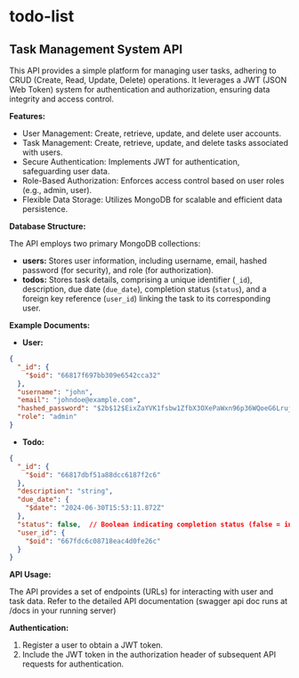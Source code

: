 # todo-list

## Task Management System API

This API provides a simple platform for managing user tasks, adhering to CRUD (Create, Read, Update, Delete) operations. It leverages a JWT (JSON Web Token) system for authentication and authorization, ensuring data integrity and access control.

**Features:**

- User Management: Create, retrieve, update, and delete user accounts.
- Task Management: Create, retrieve, update, and delete tasks associated with users.
- Secure Authentication: Implements JWT for authentication, safeguarding user data.
- Role-Based Authorization: Enforces access control based on user roles (e.g., admin, user).
- Flexible Data Storage: Utilizes MongoDB for scalable and efficient data persistence.

**Database Structure:**

The API employs two primary MongoDB collections:

* **users:** Stores user information, including username, email, hashed password (for security), and role (for authorization).
* **todos:** Stores task details, comprising a unique identifier (`_id`), description, due date (`due_date`), completion status (`status`), and a foreign key reference (`user_id`) linking the task to its corresponding user.

**Example Documents:**

* **User:**

```json
{
  "_id": {
    "$oid": "66817f697bb309e6542cca32"
  },
  "username": "john",
  "email": "johndoe@example.com",
  "hashed_password": "$2b$12$EixZaYVK1fsbw1ZfbX3OXePaWxn96p36WQoeG6Lruj3vjPGga31lW",
  "role": "admin"
}
```

* **Todo:**

```json
{
  "_id": {
    "$oid": "66817dbf51a88dcc6187f2c6"
  },
  "description": "string",
  "due_date": {
    "$date": "2024-06-30T15:53:11.872Z"
  },
  "status": false,  // Boolean indicating completion status (false = incomplete)
  "user_id": {
    "$oid": "667fdc6c08718eac4d0fe26c"
  }
}
```

**API Usage:**

The API provides a set of endpoints (URLs) for interacting with user and task data. Refer to the detailed API documentation (swagger api doc runs at /docs in your running server)

**Authentication:**

1. Register a user to obtain a JWT token.
2. Include the JWT token in the authorization header of subsequent API requests for authentication.
